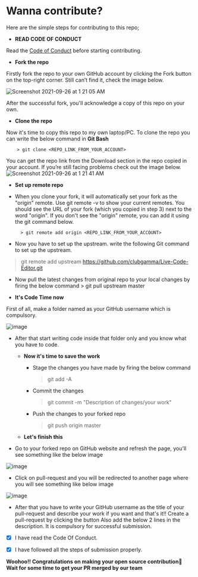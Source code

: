 # Wanna contribute?
 
Here are the simple steps for contributing to this repo;

- **READ CODE OF CONDUCT**

Read the [Code of Conduct](https://github.com/clubgamma/code-of-conduct) before starting contributing.

- **Fork the repo**

Firstly fork the repo to your own GitHub account by clicking the Fork button on the top-right corner. Still can’t find it, check the image below.


![Screenshot 2021-09-26 at 1 21 05 AM](https://user-images.githubusercontent.com/68161473/134784443-01839d0e-28ed-48ff-81e7-039a4ddd1d2a.png)


After the successful fork, you'll acknowledge a copy of this repo on your own.
 
  - **Clone the repo**
  
Now it's time to copy this repo to my own laptop/PC. To clone the repo you can write the below command in **Git Bash**

        > git clone <REPO_LINK_FROM_YOUR_ACCOUNT>
    
You can get the repo link from the Download section in the repo copied in your account. If you’re still facing problems check out the image below.
![Screenshot 2021-09-26 at 1 21 41 AM](https://user-images.githubusercontent.com/68161473/134784464-05d6fe6e-b015-46b3-91c0-043be0d9957d.png)




  - **Set up remote repo**

- When you clone your fork, it will automatically set your fork as the "origin" remote. Use git remote -v to show your current remotes. You should see the URL of your fork (which you copied in step 3) next to the word "origin". 
If you don't see the "origin" remote, you can add it using the git command below.

        > git remote add origin <REPO_LINK_FROM_YOUR_ACCOUNT>

- Now you have to set up the upstream. write the following Git command to set up the upstream.
> git remote add upstream https://github.com/clubgamma/Live-Code-Editor.git
 
- Now pull the latest changes from original repo to your local changes by firing the below command
        > git pull upstream master
  
- **It's Code Time now**
  
First of all, make a folder named as your GitHub username which is compulsory. 


![image](https://user-images.githubusercontent.com/52206701/94184858-2a006180-fec2-11ea-9bdc-8bec3d3d1f72.png)


- After that start writing code inside that folder only and you know what you have to code.

   - **Now it's time to save the work**

      - Stage the changes you have made by firing the below command
        > git add -A
      - Commit the changes 
        > git commit -m "Description of changes/your work"
      - Push the changes to your forked repo
        > git push origin master
        
  - **Let's finish this**
- Go to your forked repo on GitHub website and refresh the page, you'll see something like the below image


![image](https://user-images.githubusercontent.com/52206701/94185006-6633c200-fec2-11ea-9cb8-d3efd2713d20.png)


- Click on pull-request and you will be redirected to another page where you will see something like below image 


![image](https://user-images.githubusercontent.com/52206701/94185055-73e94780-fec2-11ea-8bcf-8eb838a2fad2.png)

  
- After that you have to write your GitHub username as the title of your pull-request and describe your work if you want and that's it!! Create a pull-request by clicking the button
Also add the below 2 lines in the description. It is compulsory for successful submission.

 - [X] I have read the Code Of Conduct.
        
 - [X] I have followed all the steps of submission properly.


**Woohoo!! Congratulations on making your open source contribution🎉**
**Wait for some time to get your PR merged by our team**
